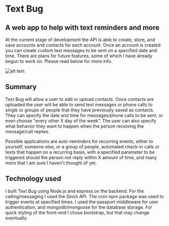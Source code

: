 # Text Bug
## A web app to help with text reminders and more
At the current stage of development the API is able to create, store, and save accounts and contacts for each account.
Once an account is created you can create custom text messages to be sent on a specified date and time.
There are plans for future features, some of which I have already begun to work on.
Please read below for more info.

![alt text](http://i.imgur.com/iHlZ8ZD.png "Landing Page")

## Summary
Text Bug will allow a user to add or upload contacts. Once contacts are uploaded the user will be able to
send text messages or phone calls to single or groups of people that they have previously saved as contacts.
They can specify the date and time for messages/phone calls to be sent, or even choose
"every other X day of the week". The user can also specify what behavior they want to happen
when the person receiving the message/call replies.

Possible applications are auto-reminders for recurring events, either to yourself, someone else, or a group of people,
automated check-in calls or texts that happen on a recurring basis, with a specified parameter to be triggered
should the person not reply within X amount of time, and many more that I am sure I haven't thought of yet.

## Technology used
I built Text Bug using Node.js and express on the backend.
For the calling/messaging I used the Sinch API.
The cron npm package was used to trigger events at specified times.
I used the passport middleware for user authentication, and mongodb/mongoose for the database storage.
For quick styling of the front-end I chose bootstrap, but that may change eventually.
